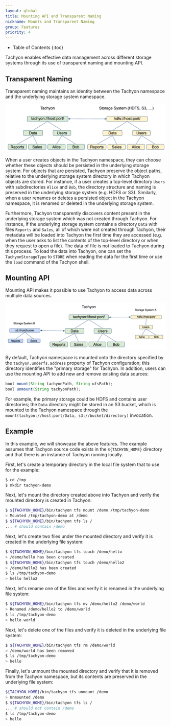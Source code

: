 ```yaml
---
layout: global
title: Mounting API and Transparent Naming
nickname: Mounts and Transparent Naming
group: Features
priority: 4
---
```


* Table of Contents
{:toc}

Tachyon enables effective data management across different storage systems through its use of
transparent naming and mounting API.

## Transparent Naming

Transparent naming maintains an identity between the Tachyon namespace and the underlying storage
system namespace.

![transparent](./img/screenshot_transparent.png)

When a user creates objects in the Tachyon namespace, they can choose whether these objects should
be persisted in the underlying storage system. For objects that are persisted, Tachyon preserve the
object paths, relative to the underlying storage system directory in which Tachyon objects are
stored. For instance, if a user creates a top-level directory `Users` with subdirectories `Alice`
and `Bob`, the directory structure and naming is preserved in the underlying storage system (e.g.
HDFS or S3). Similarly, when a user renames or deletes a persisted object in the Tachyon namespace,
it is renamed or deleted in the underlying storage system.

Furthermore, Tachyon transparently discovers content present in the underlying storage system which
was not created through Tachyon. For instance, if the underlying storage system contains a directory
`Data` with files `Reports` and `Sales`, all of which were not created through Tachyon, their
metadata will be loaded into Tachyon the first time they are accessed (e.g. when the user asks to
list the contents of the top-level directory or when they request to open a file). The data of file
is not loaded to Tachyon during this process. To load the data into Tachyon, one can set the 
`TachyonStorageType` to `STORE` when reading the data for the first time or use the `load` command
of the Tachyon shell.

## Mounting API

Mounting API makes it possible to use Tachyon to access data across multiple data sources.

![mounting](./img/screenshot_mounting.png)

By default, Tachyon namespace is mounted onto the directory specified by the
`tachyon.underfs.address` property of Tachyon configuration; this directory identifies the
"primary storage" for Tachyon. In addition, users can use the mounting API to add new and remove
existing data sources:

```java
bool mount(String tachyonPath, String ufsPath);
bool unmount(String tachyonPath);
```

For example, the primary storage could be HDFS and contains user directories; the `Data` directory
might be stored in an S3 bucket, which is mounted to the Tachyon namespace through the
`mount(tachyon://host:port/Data, s3://bucket/directory)` invocation.

## Example

In this example, we will showcase the above features. The example assumes that Tachyon source code
exists in the `${TACHYON_HOME}` directory and that there is an instance of Tachyon running locally.

First, let's create a temporary directory in the local file system that to use for the example:

```bash
$ cd /tmp
$ mkdir tachyon-demo
```

Next, let's mount the directory created above into Tachyon and verify the mounted directory is
created in Tachyon:

```bash
$ ${TACHYON_HOME}/bin/tachyon tfs mount /demo /tmp/tachyon-demo
> Mounted /tmp/tachyon-demo at /demo
$ ${TACHYON_HOME}/bin/tachyon tfs ls /
... # should contain /demo
```

Next, let's create two files under the mounted directory and verify it is created in the underlying
file system:

```bash
$ ${TACHYON_HOME}/bin/tachyon tfs touch /demo/hello
> /demo/hello has been created
$ ${TACHYON_HOME}/bin/tachyon tfs touch /demo/hello2
> /demo/hello2 has been created
$ ls /tmp/tachyon-demo
> hello	hello2
```

Next, let's rename one of the files and verify it is renamed in the underlying file system:

```bash
$ ${TACHYON_HOME}/bin/tachyon tfs mv /demo/hello2 /demo/world
> Renamed /demo/hello2 to /demo/world
$ ls /tmp/tachyon-demo
> hello world
```

Next, let's delete one of the files and verify it is deleted in the underlying file system:

```bash
$ ${TACHYON_HOME}/bin/tachyon tfs rm /demo/world
> /demo/world has been removed
$ ls /tmp/tachyon-demo
> hello
```

Finally, let's unmount the mounted directory and verify that it is removed from the Tachyon
namespace, but its contents are preserved in the underlying file system:

```bash
${TACHYON_HOME}/bin/tachyon tfs unmount /demo
> Unmounted /demo
$ ${TACHYON_HOME}/bin/tachyon tfs ls /
... # should not contain /demo
$ ls /tmp/tachyon-demo
> hello
```
